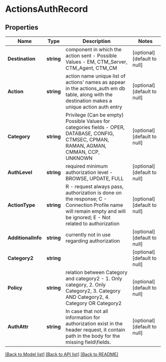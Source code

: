# ActionsAuthRecord

## Properties
Name | Type | Description | Notes
------------ | ------------- | ------------- | -------------
**Destination** | **string** | component in which the action sent - Possible Values - EM, CTM_Server, CTM_Agent, CTM_CM | [optional] [default to null]
**Action** | **string** | action name unique list of actions&#x27; names as appear in the actions_auth em db table, along with the destination makes a unique action auth entry | [optional] [default to null]
**Category** | **string** | Privilege (Can be empty) Possible Values for categories fields  - OPER, DATABASE, CONFIG, CTMSEC, CPMAN, RAMAN, AGMAN, CMMAN, CCP, UNKNOWN | [optional] [default to null]
**AuthLevel** | **string** | required minimum authorization level - BROWSE, UPDATE, FULL | [optional] [default to null]
**ActionType** | **string** | R - request always pass, authorization is done on the response; C - Connection Profile name will remain empty and will be ignored; E - Not related to authorization | [optional] [default to null]
**AdditionalInfo** | **string** | currently not in use regarding authorization | [optional] [default to null]
**Category2** | **string** |  | [optional] [default to null]
**Policy** | **string** | relation between Category and category2 - 1. Only category, 2. Only Category2, 3. Category AND Category2, 4. Category OR Category2 | [optional] [default to null]
**AuthAttr** | **string** | In case that not all information for authorization exist in the header request, it contain path in the body for the missing field\\fields. | [optional] [default to null]

[[Back to Model list]](../README.md#documentation-for-models) [[Back to API list]](../README.md#documentation-for-api-endpoints) [[Back to README]](../README.md)

